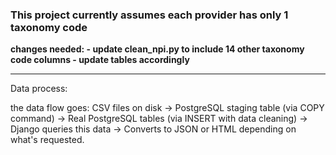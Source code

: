 ### This project currently assumes each provider has only 1 taxonomy code


**changes needed: - update clean_npi.py to include 14 other taxonomy code columns 
                 - update tables accordingly**



-------------------------------------------------------------------------------------------------------------------------------------------------

Data process:

the data flow goes: CSV files on disk → PostgreSQL staging table (via COPY command) → Real PostgreSQL tables (via INSERT with data cleaning) → Django queries this data → Converts to JSON or HTML depending on what's requested.

